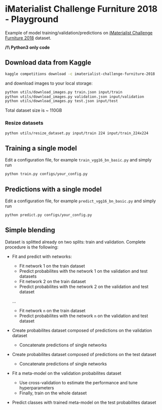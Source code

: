 # iMaterialist Challenge Furniture 2018 - Playground 

Example of model training/validation/predictions on [iMaterialist Challenge Furniture 2018](https://www.kaggle.com/c/imaterialist-challenge-furniture-2018) 
dataset.

**/!\ Python3 only code**
 
## Download data from Kaggle

```bash
kaggle competitions download -c imaterialist-challenge-furniture-2018
```
and download images to your local storage:
```bash
python utils/download_images.py train.json input/train
python utils/download_images.py validation.json input/validation
python utils/download_images.py test.json input/test
```
Total dataset size is ~ 110GB

### Resize datasets
```bash
python utils/resize_dataset.py input/train 224 input/train_224x224
```

## Training a single model

Edit a configuration file, for example `train_vgg16_bn_basic.py` and simply run
```bash
python train.py configs/your_config.py
```

## Predictions with a single model

Edit a configuration file, for example `predict_vgg16_bn_basic.py` and simply run
```bash
python predict.py configs/your_config.py
```
 
## Simple blending

Dataset is splitted already on two splits: train and validation. 
Complete procedure is the following:

- Fit and predict with networks:
    - Fit network 1 on the train dataset
    - Predict probabilites with the network 1 on the validation and test datasets
    - Fit network 2 on the train dataset
    - Predict probabilites with the network 2 on the validation and test dataset
    
    ...
    
    - Fit network `n` on the train dataset
    - Predict probabilites with the network `n` on the validation and test dataset

- Create probabilites dataset composed of predictions on the validation dataset
    - Concatenate predictions of single networks 

- Create probabilites dataset composed of predictions on the test dataset
    - Concatenate predictions of single networks 

- Fit a meta-model on the validation probabilites dataset 
    - Use cross-validation to estimate the performance and tune hyperparameters        
    - Finally, train on the whole dataset 

- Predict classes with trained meta-model on the test probabilites dataset

